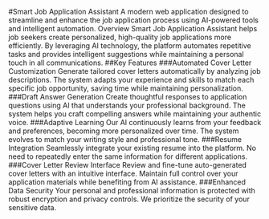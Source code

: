 #Smart Job Application Assistant
A modern web application designed to streamline and enhance the job application process using AI-powered tools and intelligent automation.
Overview
Smart Job Application Assistant helps job seekers create personalized, high-quality job applications more efficiently. By leveraging AI technology, the platform automates repetitive tasks and provides intelligent suggestions while maintaining a personal touch in all communications.
##Key Features
###Automated Cover Letter Customization
Generate tailored cover letters automatically by analyzing job descriptions. The system adapts your experience and skills to match each specific job opportunity, saving time while maintaining personalization.
###Draft Answer Generation
Create thoughtful responses to application questions using AI that understands your professional background. The system helps you craft compelling answers while maintaining your authentic voice.
###Adaptive Learning
Our AI continuously learns from your feedback and preferences, becoming more personalized over time. The system evolves to match your writing style and professional tone.
###Resume Integration
Seamlessly integrate your existing resume into the platform. No need to repeatedly enter the same information for different applications.
###Cover Letter Review Interface
Review and fine-tune auto-generated cover letters with an intuitive interface. Maintain full control over your application materials while benefiting from AI assistance.
###Enhanced Data Security
Your personal and professional information is protected with robust encryption and privacy controls. We prioritize the security of your sensitive data.

